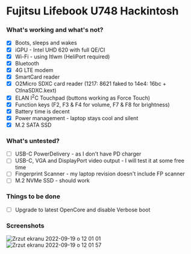 # Fujitsu Lifebook U748 Hackintosh

### What's working and what's not?

- [x] Boots, sleeps and wakes
- [x] iGPU - Intel UHD 620 with full QE/CI
- [x] Wi-Fi - using Itlwm (HeliPort required)
- [x] Bluetooth
- [x] 4G LTE modem
- [x] SmartCard reader
- [x] O2Micro SDXC card reader (1217: 8621 faked to 14e4: 16bc + CtlnaSDXC.kext)
- [x] ELAN I<sup>2</sup>C Touchpad (buttons working as Force Touch)
- [x] Function keys (F2, F3 & F4 for volume, F7 & F8 for brightness)
- [x] Battery time is decent
- [x] Power management - laptop stays cool and silent
- [x] M.2 SATA SSD

### What's untested?

- [ ] USB-C PowerDelivery - as I don't have PD charger
- [ ] USB-C, VGA and DisplayPort video output - I will test it at some free time
- [ ] Fingerprint Scanner - my laptop revision doesn't include FP scanner
- [ ] M.2 NVMe SSD - should work

### Things to be done
- [ ] Upgrade to latest OpenCore and disable Verbose boot

### Screenshots
![Zrzut ekranu 2022-09-19 o 12 01 01](https://user-images.githubusercontent.com/36552450/191020794-fcabceac-fdbe-4fe8-9694-10ff6d8d65ad.png)
![Zrzut ekranu 2022-09-19 o 12 01 57](https://user-images.githubusercontent.com/36552450/191020816-bf0100ae-9b0f-4258-a19b-c01a3ff4db84.png)
